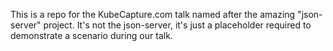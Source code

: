 This is a repo for the KubeCapture.com talk named after the amazing "json-server" project.
It's not the json-server, it's just a placeholder required to demonstrate a scenario during our talk.
